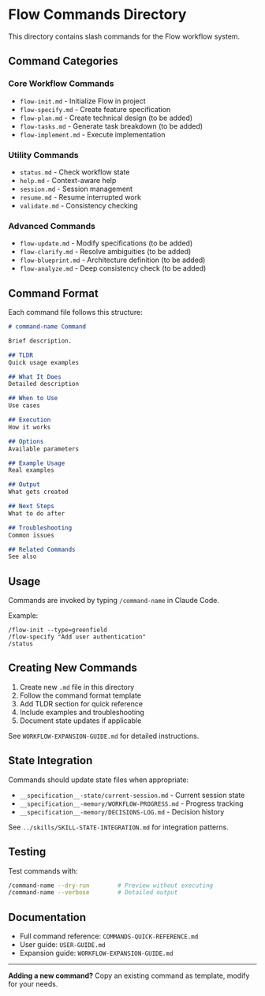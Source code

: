 # Flow Commands Directory

This directory contains slash commands for the Flow workflow system.

## Command Categories

### Core Workflow Commands
- `flow-init.md` - Initialize Flow in project
- `flow-specify.md` - Create feature specification
- `flow-plan.md` - Create technical design (to be added)
- `flow-tasks.md` - Generate task breakdown (to be added)
- `flow-implement.md` - Execute implementation

### Utility Commands
- `status.md` - Check workflow state
- `help.md` - Context-aware help
- `session.md` - Session management
- `resume.md` - Resume interrupted work
- `validate.md` - Consistency checking

### Advanced Commands
- `flow-update.md` - Modify specifications (to be added)
- `flow-clarify.md` - Resolve ambiguities (to be added)
- `flow-blueprint.md` - Architecture definition (to be added)
- `flow-analyze.md` - Deep consistency check (to be added)

## Command Format

Each command file follows this structure:

```markdown
# command-name Command

Brief description.

## TLDR
Quick usage examples

## What It Does
Detailed description

## When to Use
Use cases

## Execution
How it works

## Options
Available parameters

## Example Usage
Real examples

## Output
What gets created

## Next Steps
What to do after

## Troubleshooting
Common issues

## Related Commands
See also
```

## Usage

Commands are invoked by typing `/command-name` in Claude Code.

Example:
```
/flow-init --type=greenfield
/flow-specify "Add user authentication"
/status
```

## Creating New Commands

1. Create new `.md` file in this directory
2. Follow the command format template
3. Add TLDR section for quick reference
4. Include examples and troubleshooting
5. Document state updates if applicable

See `WORKFLOW-EXPANSION-GUIDE.md` for detailed instructions.

## State Integration

Commands should update state files when appropriate:

- `__specification__-state/current-session.md` - Current session state
- `__specification__-memory/WORKFLOW-PROGRESS.md` - Progress tracking
- `__specification__-memory/DECISIONS-LOG.md` - Decision history

See `../skills/SKILL-STATE-INTEGRATION.md` for integration patterns.

## Testing

Test commands with:
```bash
/command-name --dry-run        # Preview without executing
/command-name --verbose        # Detailed output
```

## Documentation

- Full command reference: `COMMANDS-QUICK-REFERENCE.md`
- User guide: `USER-GUIDE.md`
- Expansion guide: `WORKFLOW-EXPANSION-GUIDE.md`

---

**Adding a new command?** Copy an existing command as template, modify for your needs.
